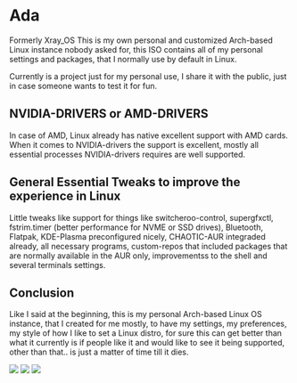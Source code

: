 

# Ada
Formerly Xray_OS This is my own personal and customized Arch-based Linux instance nobody asked for, this ISO contains all of my personal settings and packages, that I normally use by default in Linux.

Currently is a project just for my personal use, I share it with the public, just in case someone wants to test it for fun.

## NVIDIA-DRIVERS or AMD-DRIVERS
In case of AMD, Linux already has native excellent support with AMD cards. When it comes to NVIDIA-drivers the support is excellent, mostly all essential processes NVIDIA-drivers requires are well supported.

## General Essential Tweaks to improve the experience in Linux
Little tweaks like support for things like switcheroo-control, supergfxctl, fstrim.timer (better performance for NVME or SSD drives), Bluetooth, Flatpak, KDE-Plasma preconfigured nicely, CHAOTIC-AUR integraded already, all necessary programs, custom-repos that included packages that are normally available in the AUR only, improvementss to the shell and several terminals settings.

## Conclusion
Like I said at the beginning, this is my personal Arch-based Linux OS instance, that I created for me mostly, to have my settings, my preferences, my style of how I like to set a Linux distro, for sure this can get better than what it currently is if people like it and would like to see it being supported, other than that.. is just a matter of time till it dies.

<img src="https://images2.imgbox.com/93/10/eHj7jhXu_o.png">

<img src="https://images2.imgbox.com/a5/e5/VcjlKerg_o.png">

<img src="https://images2.imgbox.com/91/a3/bmepo64s_o.jpg">
